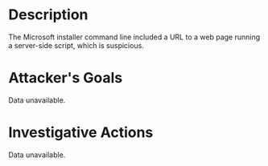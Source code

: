 # Description
The Microsoft installer command line included a URL to a web page running a server-side script, which is suspicious.
# Attacker's Goals
Data unavailable.
# Investigative Actions
Data unavailable.
